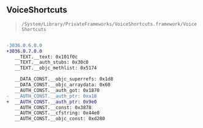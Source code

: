 ## VoiceShortcuts

> `/System/Library/PrivateFrameworks/VoiceShortcuts.framework/VoiceShortcuts`

```diff

-3036.0.6.0.0
+3036.0.7.0.0
   __TEXT.__text: 0x101f0c
   __TEXT.__auth_stubs: 0x30c0
   __TEXT.__objc_methlist: 0x5174

   __DATA_CONST.__objc_superrefs: 0x1d8
   __DATA_CONST.__objc_arraydata: 0x60
   __AUTH_CONST.__auth_got: 0x1870
-  __AUTH_CONST.__auth_ptr: 0xa18
+  __AUTH_CONST.__auth_ptr: 0x9e0
   __AUTH_CONST.__const: 0x3878
   __AUTH_CONST.__cfstring: 0x44e0
   __AUTH_CONST.__objc_const: 0xd280

```
